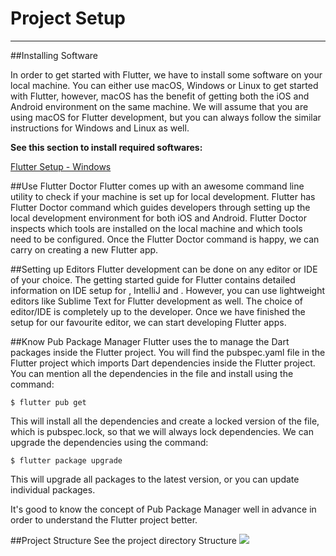 # Project Setup
---


##Installing Software

In order to get started with Flutter, we have to install some software on your local machine. You can either use macOS, Windows or Linux to get started with Flutter, however, macOS has the benefit of getting both the iOS and Android environment on the same machine. We will assume that you are using macOS for Flutter development, but you can always follow the similar instructions for Windows and Linux as well.

<strong>See this section to install required softwares:</strong><br />

[Flutter Setup - Windows](/docs/{{route}}/{{version}}/flutter-setup-windows)


##Use Flutter Doctor
Flutter comes up with an awesome command line utility to check if your machine is set up for local development. Flutter has Flutter Doctor command which guides developers through setting up the local development environment for both iOS and Android. Flutter Doctor inspects which tools are installed on the local machine and which tools need to be configured. Once the Flutter Doctor command is happy, we can carry on creating a new Flutter app.


##Setting up Editors
Flutter development can be done on any editor or IDE of your choice. The getting started guide for Flutter contains detailed information on IDE setup for , IntelliJ and . However, you can use lightweight editors like Sublime Text for Flutter development as well. The choice of editor/IDE is completely up to the developer. Once we have finished the setup for our favourite editor, we can start developing Flutter apps.

##Know Pub Package Manager
Flutter uses the  to manage the Dart packages inside the Flutter project. You will find the pubspec.yaml file in the Flutter project which imports Dart dependencies inside the Flutter project. You can mention all the dependencies in the file and install using the command:

<pre data-lang="" class=" language-none"><code class="lang- language-none">$ flutter pub get</code></pre>
This will install all the dependencies and create a locked version of the file, which is pubspec.lock, so that we will always lock dependencies. We can upgrade the dependencies using the command:


<pre data-lang="" class=" language-none"><code class="lang- language-none">$ flutter package upgrade</code></pre>
This will upgrade all packages to the latest version, or you can update individual packages.

It's good to know the concept of Pub Package Manager well in advance in order to understand the Flutter project better.

##Project Structure
See the project directory Structure
<img src="https://soloarc.store/public/assets/project-struct.png">
